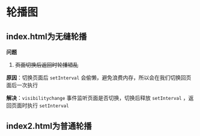 # 轮播图

## index.html为无缝轮播

**问题**

1. ~~页面切换后返回时轮播错乱~~

**原因**：切换页面后 `setInterval` 会偷懒，避免浪费内存，所以会在我们切换回页面后一次执行

**解决**：`visibilitychange` 事件监听页面是否切换，切换后释放 `setInterval` ，返回页面时执行 `setInterval` 



## index2.html为普通轮播

